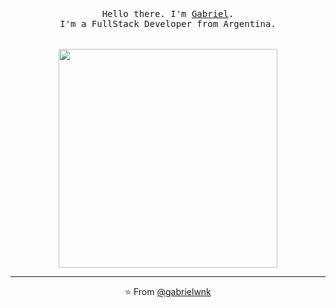 <p align="center">
  <br>
  <br>
  <br>
  <samp>Hello there. I'm <a href="https://www.linkedin.com/in/gabriel-sanchez-8aa091226">Gabriel</a>.<br> I'm a FullStack Developer from Argentina.<br>
  <br>
  <br>
  <img src="https://c.tenor.com/2uyENRmiUt0AAAAC/coding.gif" width="350" />
</p>

------------
<p align="center">⭐️ From <a href="https://github.com/gabrielwnk">@gabrielwnk</a></p>

